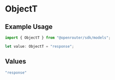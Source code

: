 # ObjectT

## Example Usage

```typescript
import { ObjectT } from "@openrouter/sdk/models";

let value: ObjectT = "response";
```

## Values

```typescript
"response"
```